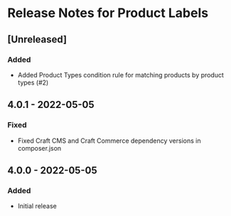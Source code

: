 # Release Notes for Product Labels

## [Unreleased]
### Added
- Added Product Types condition rule for matching products by product types (#2)

[#1]: https://github.com/thepixelage/craft-productlabels/issues/1

## 4.0.1 - 2022-05-05
### Fixed
- Fixed Craft CMS and Craft Commerce dependency versions in composer.json

## 4.0.0 - 2022-05-05
### Added
- Initial release
